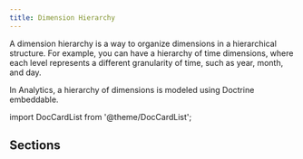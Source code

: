 ```yaml
---
title: Dimension Hierarchy
---
```


A dimension hierarchy is a way to organize dimensions in a hierarchical
structure. For example, you can have a hierarchy of time dimensions, where each
level represents a different granularity of time, such as year, month, and day.

In Analytics, a hierarchy of dimensions is modeled using Doctrine embeddable.

import DocCardList from '@theme/DocCardList';

## Sections

<DocCardList />